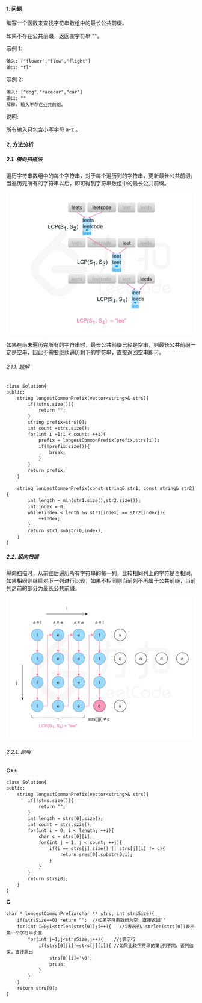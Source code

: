 #### 1. 问题
编写一个函数来查找字符串数组中的最长公共前缀。

如果不存在公共前缀，返回空字符串 ""。

示例 1:
```
输入: ["flower","flow","flight"]
输出: "fl"
```
示例 2:
```
输入: ["dog","racecar","car"]
输出: ""
解释: 输入不存在公共前缀。
```
说明:

所有输入只包含小写字母 a-z 。
#### 2. 方法分析
##### 2.1. 横向扫描法
遍历字符串数组中的每个字符串，对于每个遍历到的字符串，更新最长公共前缀，当遍历完所有的字符串以后，即可得到字符串数组中的最长公共前缀。

![t1](../_image_/14_fig1.png)

如果在尚未遍历完所有的字符串时，最长公共前缀已经是空串，则最长公共前缀一定是空串，因此不需要继续遍历剩下的字符串，直接返回空串即可。
###### 2.1.1. 题解
```
class Solution{
public:
    string longestCommonPrefix(vector<string>& strs){
        if(!strs.size()){
            return "";
        }
        string prefix=strs[0];
        int count =strs.size();
        for(int i =1;i < count; ++i){
            prefix = longestCommonPrefix(prefix,strs[i]);
            if(!prefix.size()){
                break;
            }
        }
        return prefix;
    }

    string longestCommonPrefix(const string& str1, const string& str2){
        int length = min(str1.size(),str2.size());
        int index = 0;
        while(index < lenth && str1[index] == str2[index]){
            ++index;
        }
        return str1.substr(0,index);
    }
}
```
##### 2.2. 纵向扫描
纵向扫描时，从前往后遍历所有字符串的每一列，比较相同列上的字符是否相同，如果相同则继续对下一列进行比较，如果不相同则当前列不再属于公共前缀，当前列之前的部分为最长公共前缀。

![t2](../_image_/14_fig2.png)

###### 2.2.1. 题解
**C++**
```
class Solution{
public:
    string longestCommonPrefix(vector<string>& strs){
        if(!strs.size()){
            return "";
        }
        int length = strs[0].size();
        int count = strs.szie();
        for(int i = 0; i < length; ++i){
            char c = strs[0][i];
            for(int j = 1; j < count; ++j){
                if(i == strs[j].size() || strs[j][i] != c){
                    return sres[0].substr(0,i);
                }
            }
        }
        return strs[0];
    }
}
```
**C**
```
char * longestCommonPrefix(char ** strs, int strsSize){
    if(strsSize==0) return "";  //如果字符串数组为空，直接返回""
    for(int i=0;i<strlen(strs[0]);i++){   //i表示列，strlen(strs[0])表示第一个字符串长度
        for(int j=1;j<strsSize;j++){    //j表示行
            if(strs[0][i]!=strs[j][i]){ //如果比较字符串的第i列不同，该列结束，直接跳出
                strs[0][i]='\0';
                break;
            }
        }
    }
    return strs[0];
}
```